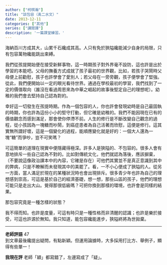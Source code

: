 ```yaml
---
author: ["柯棋瀚"]
title: "談包容（髙二水文）"
date: 2013-12-11
categories: ["其他"]
series: ["講閒譚"]
description: '一篇課堂練習。'
---
```


海納百川方成其大，山累千石纔成其高。人只有免於狹隘纔能減少自身的局限，只有包容萬物纔能跳出束縛。

我們從孩提開始便在接受新鮮事物，這一時期孩子對外界毫不設防，這也許是出於學習的本能吧。父母的撫養方式成就了孩子最初的世界觀，比如，若孩子哭鬧時父母便上前勸慰，孩子也許學會了愛別人；若父母在一旁旁觀，孩子便學會了堅強。從此，我們便開始以一定的眼光看待世界。通過在學校最初的學習，我們找到了一定的價值取向（誰沒在看過周恩來為中華之崛起的故事後堅定自己的理想呢）。幼稚的我們會去堅持自己認為對的。

幸好這一切發生在孩提時期。作為一個包容的人，你也許會發現幼時是自己最固執的時期，你也許為這份小小的堅守打動，但它確是幼稚的。我們不能因現在已有的價值觀念而感到滿足，那會使你停滯不前。人生的修行是不斷改變自己觀念的過程，從小孩因為一塊糖而吵鬧，到癌症患者為自己活著而欣慰，這便是修行。這其實無所謂好壞，這是一個變化的過程，能順應變化就是好的：一個大人還為一塊“糖”而爭吵，豈不可笑嗎？

可這簡單的道理在現實中便隱藏得極深。許多人是狹隘的、不包容的。很多人會有意地排斥一些自己認為不對的。比如對傳統文化，他們就認為落後，應該摒棄，（不要說這像政治課本中的內容，它確是存在）可他們其實並不是真正意識到其中的弊病，只是不瞭解而未發現其中的美罷了。看，一不小心便成了狹隘的人。從另一方面，當人滿足於現在的某種狀況時也會出現排斥。很多青少年也許為自己的理想感到崇高，可這是基於自己的經濟基礎，想一想，那些山區的孩子，他們的理想可能只是走出大山。覺得那很低級嗎？可把你換到那樣的環境，也許會是同樣的結果。

那包容究竟是一種怎樣的狀態？

我不得而知。也許是度量，可這有時只是一種性格而非清醒的認識；也許是樂於接受，可這也許源於無知。我只知道，能包容纔能進步，狹隘終將為世拋棄。

---

**老師評語** 47  
到文章最後纔提出疑問，有點新穎。但運用論據時，大多採用打比方、舉例子，顯得有些單一！

**我現在評** 老師「穎」都寫錯了，左邊寫成了「疑」。